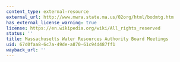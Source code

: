 ```yaml
---
content_type: external-resource
external_url: http://www.mwra.state.ma.us/02org/html/bodmtg.htm
has_external_license_warning: true
license: https://en.wikipedia.org/wiki/All_rights_reserved
status: ''
title: Massachusetts Water Resources Authority Board Meetings
uid: 67d0faa8-6c7a-49de-a870-61c94d487ff1
wayback_url: ''
---
```


